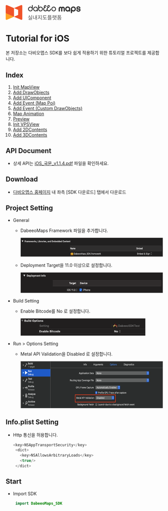 <img src="/image/logo.png" width="240" height="47.5"></img>



# Tutorial for iOS

본 저장소는 다비오맵스 SDK를 보다 쉽게 적용하기 위한 튜토리얼 프로젝트를 제공합니다.


## Index

1. [Init MapView](/IndoorTutorialProject/IndoorTutorialProject/View/Basic)
2. [Add DrawObjects](/IndoorTutorialProject/IndoorTutorialProject/View/DrawObjects)
3. [Add UIComponent](/IndoorTutorialProject/IndoorTutorialProject/View/UIComponent)
4. [Add Event (Map Poi)](/IndoorTutorialProject/IndoorTutorialProject/View/Event)
5. [Add Event (Custom DrawObjects)](/IndoorTutorialProject/IndoorTutorialProject/View/Event)
6. [Map Animation](/IndoorTutorialProject/IndoorTutorialProject/View/Animation)
7. [Preview](/IndoorTutorialProject/IndoorTutorialProject/View/Navigation)
8. [Init VPSView](/IndoorTutorialProject/IndoorTutorialProject/View/VPS)
8. [Add 2DContents](/IndoorTutorialProject/IndoorTutorialProject/View/VPS/2DContents)
8. [Add 3DContents](/IndoorTutorialProject/IndoorTutorialProject/View/VPS/3DContents)


## API Document

* 상세 API는  [iOS_국문_v1.1.4.pdf](/iOS_국문_v1.1.4.pdf) 파일을 확인하세요.



## Download

- [다비오맵스 홈페이지](https://dabeeomaps.com/service/ios) 내 좌측 [SDK 다운로드] 탭에서 다운로드



## Project Setting

- General

  - DabeeoMaps Framework 파일을 추가합니다.
    
    <img src="/image/ps01.png" width="600" height="60"></img>

  - Deployment Target을 11.0 이상으로 설정합니다.
    
    <img src="/image/ps02.png" width="600" height="65"></img>

- Build Setting

  - Enable Bitcode를  No 로 설정합니다.

    <img src="/image/ps03.png" width="400" height="55"></img>

- Run > Options Setting

    - Metal API Validation을 Disabled 로 설정합니다.

      <img src="/image/ps04.png" width="650" height="150"></img>



## Info.plist Setting

* Http 통신을 허용합니다.

  ```swift
  <key>NSAppTransportSecurity</key>
   <dict> 
     <key>NSAllowsArbitraryLoads</key>
     <true/>
   </dict>
  ```



## Start

* Import SDK

  ```swift
   import DabeeoMaps_SDK
  ```

